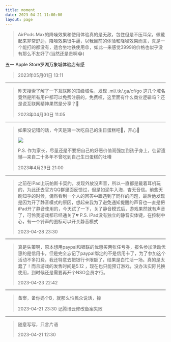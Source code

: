 ```yaml
---
title: moment
date: 2023-04-21 11:00:00
layout: page
---
```


<!-- issueMomentContentStart -->

> AirPods Max的降噪效果和使用体验真的是无敌，包住但是不压耳朵，佩戴起来非常舒适，降噪效果很牛逼，以我目前的体验和降噪效果而言，真是一个能打的都没有，适合坐地铁使用😜，如此一来感觉3999的价格也似乎没有那么不友好了(当然还是贵啊😂)

五一 Apple Store罗湖万象城体验店有感
> 
> 2023年05月01日 13:11
---
> 昨天搜索了解了一下互联网的顶级域名，发现 .ml/.tk/.ga/cf/go 这几个域名竟然是所有用户都可以免费注册的，免费哎，这里面有什么商业逻辑吗？还是说互联网精神果然是分享？🤪
> 
> 2023年04月30日 11:05
---


<!-- issueMomentContentEnd -->

> 如果没记错的话，今天是第一次吃自己的生日蛋糕吧🎂，开心🥳
>
> ![](https://user-images.githubusercontent.com/16240729/235332009-a3e94fad-7fac-4a65-a02d-8be61d0f7eaa.jpeg)
>
> P.S. 作为家长，尽量还是不要把自己的好恶价值观强加到孩子身上，徒留遗憾—来自二十多年不曾吃到自己生日蛋糕的吐嘈
>
> 2023年4月29日 21:00

---

> 之前在iPad上玩帕斯卡契约，发现外放没声音，所以一直都是戴着耳机玩的，为此还去官方QQ群里面反馈过，但是如泥牛入海，杳无音信。前些天刷知乎的时候，偶然看到一个人的回答中跟遇到了同样的问题，最后他发现是因为开了静音模式的原因，想起来我为了避免通知提醒的声音也一直是把iPad开了静音使用的，今天试了一下，关了静音模式后，游戏果然就有声音了，可怜我游戏都已经通关了:broken_heart:
> P.S. iPad没有独立的静音实体键，在控制中心，有一个铃声的图标可以开关静音模式
>
> 2023-04-28 23:30

---

> 真是失策啊，原本想用paypal和银联的优惠买两张任亏券，报名参加活动优惠的是信用卡，但是完全忘记了paypal绑定的不是信用卡了，为了参加这个活动不多扣费，我还特意去把银行卡限额了，结果是白忙活一场。真的是太蠢了！而且游戏的发售时间是5.12 ，现在也只能预订游戏，没办法实际兑换使用，到时候还是需要再开个NSO会员才行。
> 
> 2023-04-23 22:42

---

> 备案，备你妈个B，就那么怕民众说话，操
>
> 2023-04-21 23:30 记腾讯云修改备案失败

--- 

> 随意写写，只言片语
>
> 2023-04-21 12:30
